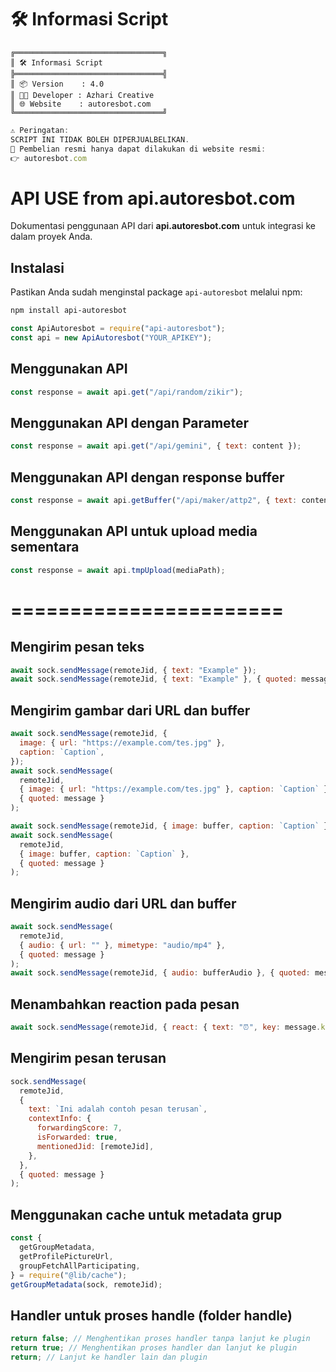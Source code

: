 # 🛠️ Informasi Script

```plaintext
╔═════════════════════════════════╗
║ 🛠️ Informasi Script
╠═════════════════════════════════╣
║ 📦 Version    : 4.0
║ 👨‍💻 Developer : Azhari Creative
║ 🌐 Website    : autoresbot.com
╚═════════════════════════════════╝
```

```javascript
⚠️ Peringatan:
SCRIPT INI TIDAK BOLEH DIPERJUALBELIKAN.
📌 Pembelian resmi hanya dapat dilakukan di website resmi:
👉 autoresbot.com
```

# API USE from api.autoresbot.com

Dokumentasi penggunaan API dari **api.autoresbot.com** untuk integrasi ke dalam proyek Anda.

## Instalasi

Pastikan Anda sudah menginstal package `api-autoresbot` melalui npm:

```bash
npm install api-autoresbot
```

```javascript
const ApiAutoresbot = require("api-autoresbot");
const api = new ApiAutoresbot("YOUR_APIKEY");
```

## Menggunakan API

```javascript
const response = await api.get("/api/random/zikir");
```

## Menggunakan API dengan Parameter

```javascript
const response = await api.get("/api/gemini", { text: content });
```

## Menggunakan API dengan response buffer

```javascript
const response = await api.getBuffer("/api/maker/attp2", { text: content });
```

## Menggunakan API untuk upload media sementara

```javascript
const response = await api.tmpUpload(mediaPath);
```

# =======================

## Mengirim pesan teks

```javascript
await sock.sendMessage(remoteJid, { text: "Example" });
await sock.sendMessage(remoteJid, { text: "Example" }, { quoted: message });
```

## Mengirim gambar dari URL dan buffer

```javascript
await sock.sendMessage(remoteJid, {
  image: { url: "https://example.com/tes.jpg" },
  caption: `Caption`,
});
await sock.sendMessage(
  remoteJid,
  { image: { url: "https://example.com/tes.jpg" }, caption: `Caption` },
  { quoted: message }
);

await sock.sendMessage(remoteJid, { image: buffer, caption: `Caption` });
await sock.sendMessage(
  remoteJid,
  { image: buffer, caption: `Caption` },
  { quoted: message }
);
```

## Mengirim audio dari URL dan buffer

```javascript
await sock.sendMessage(
  remoteJid,
  { audio: { url: "" }, mimetype: "audio/mp4" },
  { quoted: message }
);
await sock.sendMessage(remoteJid, { audio: bufferAudio }, { quoted: message });
```

## Menambahkan reaction pada pesan

```javascript
await sock.sendMessage(remoteJid, { react: { text: "⏰", key: message.key } });
```

## Mengirim pesan terusan

```javascript
sock.sendMessage(
  remoteJid,
  {
    text: `Ini adalah contoh pesan terusan`,
    contextInfo: {
      forwardingScore: 7,
      isForwarded: true,
      mentionedJid: [remoteJid],
    },
  },
  { quoted: message }
);
```

## Menggunakan cache untuk metadata grup

```javascript
const {
  getGroupMetadata,
  getProfilePictureUrl,
  groupFetchAllParticipating,
} = require("@lib/cache");
getGroupMetadata(sock, remoteJid);
```

## Handler untuk proses handle (folder handle)

```javascript
return false; // Menghentikan proses handler tanpa lanjut ke plugin
return true; // Menghentikan proses handler dan lanjut ke plugin
return; // Lanjut ke handler lain dan plugin
```

